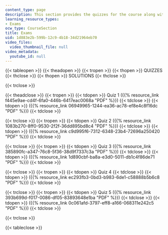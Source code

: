 ```yaml
---
content_type: page
description: This section provides the quizzes for the course along with solutions.
learning_resource_types:
- Exams
ocw_type: CourseSection
title: Exams
uid: 1d883e2b-599b-12c9-4b18-34d21964eb70
video_files:
  video_thumbnail_file: null
video_metadata:
  youtube_id: null
---
```


{{< tableopen >}}
{{< theadopen >}}
{{< tropen >}}
{{< thopen >}}
QUIZZES
{{< thclose >}}
{{< thopen >}}
SOLUTIONS
{{< thclose >}}

{{< trclose >}}

{{< theadclose >}}
{{< tropen >}}
{{< tdopen >}}
Quiz 1 ({{% resource_link f445e9ae-cd4f-6fa0-446b-6417eac0068a "PDF" %}})
{{< tdclose >}}
{{< tdopen >}}
({{% resource_link 06949965-1244-ea36-ac78-ef8e4c8f16dc "PDF" %}})
{{< tdclose >}}

{{< trclose >}}
{{< tropen >}}
{{< tdopen >}}
Quiz 2 ({{% resource_link 1083b270-8ff0-9530-2f2f-36dd895bd8c4 "PDF" %}})
{{< tdclose >}}
{{< tdopen >}}
({{% resource_link c9d995f6-7312-6348-23b4-72696a250420 "PDF" %}})
{{< tdclose >}}

{{< trclose >}}
{{< tropen >}}
{{< tdopen >}}
Quiz 3 ({{% resource_link 385890fc-a347-76c8-5f36-38d9f7337c3a "PDF" %}})
{{< tdclose >}}
{{< tdopen >}}
({{% resource_link 1d890cbf-ba8a-e3d0-5011-db1c4f86de71 "PDF" %}})
{{< tdclose >}}

{{< trclose >}}
{{< tropen >}}
{{< tdopen >}}
Quiz 4
{{< tdclose >}}
{{< tdopen >}}
({{% resource_link ec293fb3-0bd3-b983-6de1-c58888b5b6c8 "PDF" %}})
{{< tdclose >}}

{{< trclose >}}
{{< tropen >}}
{{< tdopen >}}
Quiz 5 ({{% resource_link 393b699d-f017-0086-df05-83893648e1ba "PDF" %}})
{{< tdclose >}}
{{< tdopen >}}
({{% resource_link 0c061afd-3797-eff8-a166-068311e242c5 "PDF" %}})
{{< tdclose >}}

{{< trclose >}}

{{< tableclose >}}